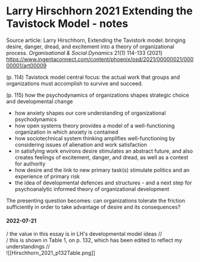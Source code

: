 # Larry Hirschhorn 2021 Extending the Tavistock Model - notes

Source article: Larry Hirschhorn, Extending the Tavistork model: bringing desire, danger, dread, and excitement into a theory of organizational process. _Organisational & Social Dynamics_ 21(1) 114-133 (2021) <https://www.ingentaconnect.com/content/phoenix/osd/2021/00000021/00000001/art00009>

(p. 114) Tavistock model central focus: the actual work that groups and organizations must accomplish to survive and succeed.

(p. 115) how the psychodynamics of organizations shapes strategic choice and developmental change  
- how anxiety shapes our core understanding of organizational psychodynamics    
- how open systems theory provides a model of a well-functioning organization in which anxiety is contained    
- how sociotechnical system thinking amplifies well-functioning by considering issues of alienation and work satisfaction  
- in satisfying work environs desire stimulates an abstract future, and also creates feelings of excitement, danger, and dread, as well as a contest for authority  
- how desire and the link to new primary task(s) stimulate politics and an experience of primary risk   
- the idea of developmental defences and structures - and a next step for psychoanalytic informed theory of organizational development    

The presenting question becomes: can organizations tolerate the friction sufficiently in order to take advantage of desire and its consequences?


#### 2022-07-21
/ the value in this essay is in LH's developmental model ideas //  
/ this is shown in Table 1, on p. 132, which has been edited to reflect my understandings //  
![[Hirschhorn_2021_p132Table.png]]



